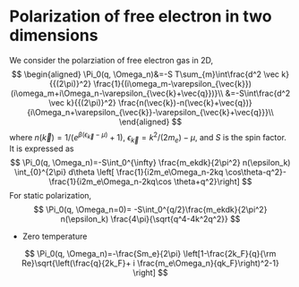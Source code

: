 # Polarization of free electron in two dimensions

We consider the polarziation of free electron gas in 2D, 
$$
\begin{aligned}
\Pi_0(q, \Omega_n)&=-S T\sum_{m}\int\frac{d^2 \vec k}{{(2\pi)}^2}
\frac{1}{(i\omega_m-\varepsilon_{\vec{k}})(i\omega_m+i\Omega_n-\varepsilon_{\vec{k}+\vec{q}})}\\
&=-S\int\frac{d^2 \vec k}{{(2\pi)}^2}
\frac{n(\vec{k})-n(\vec{k}+\vec{q})}{i\Omega_n+\varepsilon_{\vec{k}}-\varepsilon_{\vec{k}+\vec{q}}}\\
\end{aligned}
$$
where $n(\vec k) = 1/(e^{\beta(\epsilon_{\vec k}-\mu)}+1)$, $\epsilon_{\vec k}=k^2/(2m_e)-\mu$, and $S$ is the spin factor. It is expressed as
$$
\Pi_0(q, \Omega_n)=-S\int_0^{\infty} \frac{m_ekdk}{2\pi^2} n(\epsilon_k) \int_{0}^{2\pi} d\theta \left[ \frac{1}{i2m_e\Omega_n-2kq \cos\theta-q^2}-\frac{1}{i2m_e\Omega_n-2kq\cos \theta+q^2}\right]
$$
For static polarization,
	$$
	\Pi_0(q, \Omega_n=0)= -S\int_0^{q/2}\frac{m_ekdk}{2\pi^2} n(\epsilon_k) \frac{4\pi}{\sqrt{q^4-4k^2q^2}}
	$$
- Zero temperature

$$
\Pi_0(q, \Omega_n)=-\frac{Sm_e}{2\pi} \left[1-\frac{2k_F}{q}{\rm Re}\sqrt{\left(\frac{q}{2k_F}+ i \frac{m_e\Omega_n}{qk_F}\right)^2-1} \right]
$$